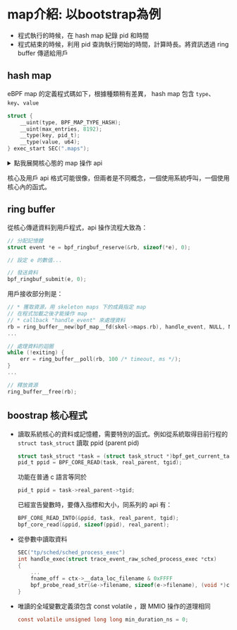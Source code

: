 # map介紹: 以bootstrap為例

- 程式執行的時候，在 hash map 紀錄 pid 和時間
- 程式結束的時候，利用 pid 查詢執行開始的時間，計算時長。將資訊透過 ring buffer 傳遞給用戶

## hash map

eBPF map 的定義程式碼如下，根據種類稍有差異， hash map 包含 `type`、`key`、`value`

```c
struct {
	__uint(type, BPF_MAP_TYPE_HASH);
	__uint(max_entries, 8192);
	__type(key, pid_t);
	__type(value, u64);
} exec_start SEC(".maps");
```

<details>
<summary>點我展開核心態的 map 操作 api</summary>

```c
/*
 * bpf_map_lookup_elem
 *
 * 	Perform a lookup in *map* for an entry associated to *key*.
 *
 * Returns
 * 	Map value associated to *key*, or **NULL** if no entry was
 * 	found.
 */
static void *(* const bpf_map_lookup_elem)(void *map, const void *key) = (void *) 1;

/*
 * bpf_map_update_elem
 *
 * 	Add or update the value of the entry associated to *key* in
 * 	*map* with *value*. *flags* is one of:
 *
 * 	**BPF_NOEXIST**
 * 		The entry for *key* must not exist in the map.
 * 	**BPF_EXIST**
 * 		The entry for *key* must already exist in the map.
 * 	**BPF_ANY**
 * 		No condition on the existence of the entry for *key*.
 *
 * 	Flag value **BPF_NOEXIST** cannot be used for maps of types
 * 	**BPF_MAP_TYPE_ARRAY** or **BPF_MAP_TYPE_PERCPU_ARRAY**  (all
 * 	elements always exist), the helper would return an error.
 *
 * Returns
 * 	0 on success, or a negative error in case of failure.
 */
static long (* const bpf_map_update_elem)(void *map, const void *key, const void *value, __u64 flags) = (void *) 2;

/*
 * bpf_map_delete_elem
 *
 * 	Delete entry with *key* from *map*.
 *
 * Returns
 * 	0 on success, or a negative error in case of failure.
 */
static long (* const bpf_map_delete_elem)(void *map, const void *key) = (void *) 3;
```
</details>

<div class="warning">

核心及用戶 api 格式可能很像，但兩者是不同概念，一個使用系統呼叫，一個使用核心內的函式。
</div>

## ring buffer
從核心傳遞資料到用戶程式，api 操作流程大致為：

```c
// 分配記憶體
struct event *e = bpf_ringbuf_reserve(&rb, sizeof(*e), 0);

// 設定 e 的數值...

// 發送資料
bpf_ringbuf_submit(e, 0);
```

用戶接收部分則是：

```c
// * 獲取資源，用 skeleton maps 下的成員指定 map
// 在程式加載之後才能操作 map
// * callback "handle_event" 來處理資料
rb = ring_buffer__new(bpf_map__fd(skel->maps.rb), handle_event, NULL, NULL);
...

// 處理資料的迴圈
while (!exiting) {
    err = ring_buffer__poll(rb, 100 /* timeout, ms */);
}
...

// 釋放資源
ring_buffer__free(rb);
```

## boostrap 核心程式

- 讀取系統核心的資料或記憶體，需要特別的函式。例如從系統取得目前行程的 `struct task_struct` 讀取 ppid (parent pid)

    ```c
    struct task_struct *task = (struct task_struct *)bpf_get_current_task();
    pid_t ppid = BPF_CORE_READ(task, real_parent, tgid);
    ```

    功能在普通 c 語言等同於

    ```c
    pid_t ppid = task->real_parent->tgid;
    ```

    已經宣告變數時，要傳入指標和大小，同系列的 api 有：
    
    ```c
    BPF_CORE_READ_INTO(&ppid, task, real_parent, tgid);
    bpf_core_read(&ppid, sizeof(ppid), real_parent);
    ```

- 從參數中讀取資料

    ```c
    SEC("tp/sched/sched_process_exec")
    int handle_exec(struct trace_event_raw_sched_process_exec *ctx)
    {
        ...
        fname_off = ctx->__data_loc_filename & 0xFFFF
        bpf_probe_read_str(&e->filename, sizeof(e->filename), (void *)ctx + fname_off);
    }
    ```

- 唯讀的全域變數定義須包含 const volatile ，跟 MMIO 操作的道理相同

    ```c
    const volatile unsigned long long min_duration_ns = 0;
    ```
